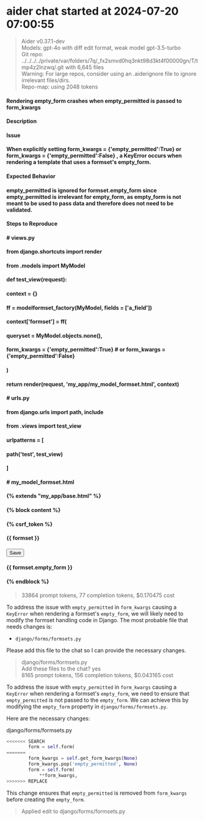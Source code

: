 
# aider chat started at 2024-07-20 07:00:55

> Aider v0.37.1-dev  
> Models: gpt-4o with diff edit format, weak model gpt-3.5-turbo  
> Git repo: ../../../../private/var/folders/7q/_fx2smvd0hq3nkt98d3kt4f00000gn/T/tmp4z2lnzwq/.git with 6,645 files  
> Warning: For large repos, consider using an .aiderignore file to ignore irrelevant files/dirs.  
> Repo-map: using 2048 tokens  

#### Rendering empty_form crashes when empty_permitted is passed to form_kwargs  
#### Description  
#### 	  
#### Issue  
#### When explicitly setting form_kwargs = {'empty_permitted':True} or form_kwargs = {'empty_permitted':False} , a KeyError occurs when rendering a template that uses a formset's empty_form.  
#### Expected Behavior  
#### empty_permitted is ignored for formset.empty_form since empty_permitted is irrelevant for empty_form, as empty_form is not meant to be used to pass data and therefore does not need to be validated.  
#### Steps to Reproduce  
#### # views.py  
#### from django.shortcuts import render  
#### from .models import MyModel  
#### def test_view(request):  
#### 	context = {}  
#### 	ff = modelformset_factory(MyModel, fields = ['a_field'])  
#### 	context['formset'] = ff(  
#### 		queryset = MyModel.objects.none(),  
#### 		form_kwargs = {'empty_permitted':True} # or form_kwargs = {'empty_permitted':False}  
#### 	)  
#### 	return render(request, 'my_app/my_model_formset.html', context)  
#### # urls.py  
#### from django.urls import path, include  
#### from .views import test_view  
#### urlpatterns = [  
#### 	path('test', test_view)  
#### ]  
#### # my_model_formset.html  
#### {% extends "my_app/base.html" %}  
#### {% block content %}  
#### <form id="my-form" method="post">  
####  {% csrf_token %}  
####  {{ formset }}  
####  <input type="submit" value="Save">  
#### </form>  
#### {{ formset.empty_form }}  
#### {% endblock %}  
> 33864 prompt tokens, 77 completion tokens, $0.170475 cost  

To address the issue with `empty_permitted` in `form_kwargs` causing a `KeyError` when rendering a formset's `empty_form`, we will likely need to modify the formset handling code in Django. The most probable file that needs changes is:

- `django/forms/formsets.py`

Please add this file to the chat so I can provide the necessary changes.

> django/forms/formsets.py  
> Add these files to the chat? yes  
> 8165 prompt tokens, 156 completion tokens, $0.043165 cost  

To address the issue with `empty_permitted` in `form_kwargs` causing a `KeyError` when rendering a formset's `empty_form`, we need to ensure that `empty_permitted` is not passed to the `empty_form`. We can achieve this by modifying the `empty_form` property in `django/forms/formsets.py`.

Here are the necessary changes:

django/forms/formsets.py
```python
<<<<<<< SEARCH
        form = self.form(
=======
        form_kwargs = self.get_form_kwargs(None)
        form_kwargs.pop('empty_permitted', None)
        form = self.form(
            **form_kwargs,
>>>>>>> REPLACE
```

This change ensures that `empty_permitted` is removed from `form_kwargs` before creating the `empty_form`.

> Applied edit to django/forms/formsets.py  
